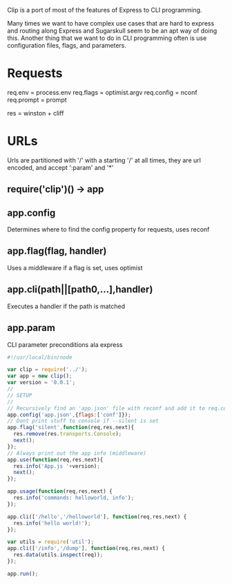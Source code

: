 Clip is a port of most of the features of Express to CLI programming.

Many times we want to have complex use cases that are hard to express and routing along Express and Sugarskull seem to be an apt way of doing this.
Another thing that we want to do in CLI programming often is use configuration files, flags, and parameters.

# Requests

req.env = process.env
req.flags = optimist.argv
req.config = nconf
req.prompt = prompt

res = winston + cliff

# URLs

Urls are partitioned with '/' with a starting '/' at all times, they are url encoded, and accept ':param' and '*'

## require('clip')() -> app
## app.config

Determines where to find the config property for requests, uses reconf

## app.flag(flag, handler)

Uses a middleware if a flag is set, uses optimist

## app.cli(path||[path0,...],handler)

Executes a handler if the path is matched

## app.param

CLI parameter preconditions ala express

```javascript
#!/usr/local/bin/node

var clip = require('../');
var app = new clip();
var version = '0.0.1';
//
// SETUP
//
// Recursively find an 'app.json' file with reconf and add it to req.config
app.config('app.json',{flags:['conf']});
// Dont print stuff to console if --silent is set
app.flag('silent',function(req,res,next){
  res.remove(res.transports.Console);
  next();
});
// Always print out the app info (middleware)
app.use(function(req,res,next){
  res.info('App.js '+version);
  next();
});

app.usage(function(req,res,next) {
  res.info('commands: helloworld, info');
});

app.cli(['/hello','/helloworld'], function(req,res,next) {
  res.info('hello world!');
});

var utils = require('util');
app.cli(['/info','/dump'], function(req,res,next) {
  res.data(utils.inspect(req));
});

app.run();
```
